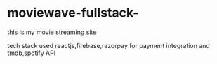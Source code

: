 # moviewave-fullstack-
this is my movie streaming site 


tech stack used reactjs,firebase,razorpay for payment integration and tmdb,spotify API
